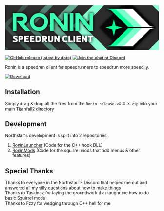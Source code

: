 ![](https://raw.githubusercontent.com/TF2SR/Ronin/main/assets/ronin-banner.jpg)

[![GitHub release (latest by date)](https://img.shields.io/github/v/release/TF2SR/Ronin?color=49fcb4&style=for-the-badge)](https://github.com/TF2SR/Ronin/releases)
[![Join the chat at Discord](https://img.shields.io/badge/tf2sr-discord-7289DA.svg?style=for-the-badge)](https://northstar.tf/discord)

Ronin is a speedrun client for speedrunners to speedrun more speedily.

[![Download](https://img.shields.io/badge/download-49fcb4?style=for-the-badge)](https://github.com/TF2SR/Ronin/releases)

## Installation

Simply drag & drop all the files from the `Ronin.release.vX.X.X.zip` into your main Titanfall2 directory

## Development

Northstar's development is split into 2 repositories:

1. [RoninLauncher](https://github.com/TF2SR/RoninLauncher) (Code for the C++ hook DLL)
1. [RoninMods](https://github.com/TF2SR/RoninMods) (Code for the squirrel mods that add menus & other features)

## Special Thanks

Thanks to everyone in the NorthstarTF Discord that helped me out and answered all my silly questions about how to make things<br>
Thanks to Taskinoz for laying the groundwork that taught me how to do basic Squirrel mods<br>
Thanks to Fzzy for wedging through C++ hell for me
